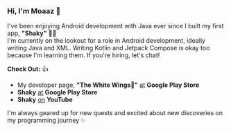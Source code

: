 ### Hi, I'm Moaaz 👋

I've been enjoying Android development with Java ever since I built my first app, **"Shaky"** 👨‍💻<br>
I'm currently on the lookout for a role in Android development, ideally writing Java and XML. Writing Kotlin and Jetpack Compose is okay too because I'm learning them. If you're hiring, let's chat!

**Check Out:** 👍
- My developer page, **"The White Wings🪽"** [at](https://play.google.com/store/apps/dev?id=6456450686494659010) **Google Play Store**
- **Shaky** [at](https://play.google.com/store/apps/details?id=com.thewhitewings.shaky) **Google Play Store**
- **Shaky** [on](https://www.youtube.com/watch?v=DE-bHpHHT2Q) **YouTube**

I'm always geared up for new quests and excited about new discoveries on my programming journey ✨
